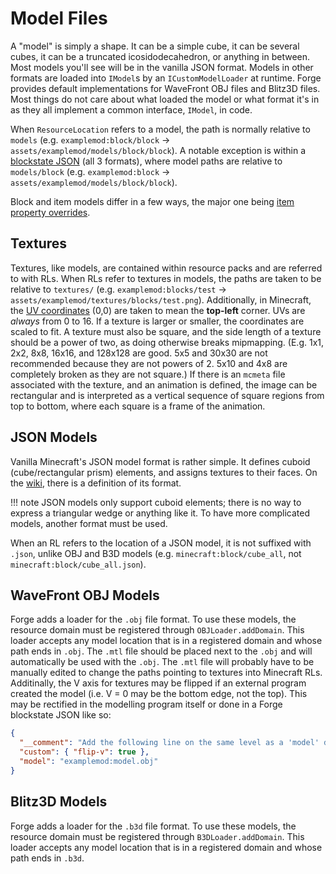 Model Files
===========

A "model" is simply a shape. It can be a simple cube, it can be several cubes, it can be a truncated icosidodecahedron, or anything in between. Most models you'll see will be in the vanilla JSON format. Models in other formats are loaded into `IModel`s by an `ICustomModelLoader` at runtime. Forge provides default implementations for WaveFront OBJ files and Blitz3D files. Most things do not care about what loaded the model or what format it's in as they all implement a common interface, `IModel`, in code.

When `ResourceLocation` refers to a model, the path is normally relative to `models` (e.g. `examplemod:block/block` → `assets/examplemod/models/block/block`). A notable exception is within a [blockstate JSON][] (all 3 formats), where model paths are relative to `models/block` (e.g. `examplemod:block` → `assets/examplemod/models/block/block`).

Block and item models differ in a few ways, the major one being [item property overrides][overrides].

Textures
--------

Textures, like models, are contained within resource packs and are referred to with RLs. When RLs refer to textures in models, the paths are taken to be relative to `textures/` (e.g. `examplemod:blocks/test` → `assets/examplemod/textures/blocks/test.png`). Additionally, in Minecraft, the [UV coordinates][UV] (0,0) are taken to mean the **top-left** corner. UVs are *always* from 0 to 16. If a texture is larger or smaller, the coordinates are scaled to fit. A texture must also be square, and the side length of a texture should be a power of two, as doing otherwise breaks mipmapping. (E.g. 1x1, 2x2, 8x8, 16x16, and 128x128 are good. 5x5 and 30x30 are not recommended because they are not powers of 2. 5x10 and 4x8 are completely broken as they are not square.) If there is an `mcmeta` file associated with the texture, and an animation is defined, the image can be rectangular and is interpreted as a vertical sequence of square regions from top to bottom, where each square is a frame of the animation.

JSON Models
-----------

Vanilla Minecraft's JSON model format is rather simple. It defines cuboid (cube/rectangular prism) elements, and assigns textures to their faces. On the [wiki][JSON model format], there is a definition of its format.

!!! note
    JSON models only support cuboid elements; there is no way to express a triangular wedge or anything like it. To have more complicated models, another format must be used.

When an RL refers to the location of a JSON model, it is not suffixed with `.json`, unlike OBJ and B3D models (e.g. `minecraft:block/cube_all`, not `minecraft:block/cube_all.json`).

WaveFront OBJ Models
--------------------

Forge adds a loader for the `.obj` file format. To use these models, the resource domain must be registered through `OBJLoader.addDomain`. This loader accepts any model location that is in a registered domain and whose path ends in `.obj`. The `.mtl` file should be placed next to the `.obj` and will automatically be used with the `.obj`. The `.mtl` file will probably have to be manually edited to change the paths pointing to textures into Minecraft RLs. Additinally, the V axis for textures may be flipped if an external program created the model (i.e. V = 0 may be the bottom edge, not the top). This may be rectified in the modelling program itself or done in a Forge blockstate JSON like so:

```json
{
  "__comment": "Add the following line on the same level as a 'model' declaration.",
  "custom": { "flip-v": true },
  "model": "examplemod:model.obj"
}
```

Blitz3D Models
--------------

Forge adds a loader for the `.b3d` file format. To use these models, the resource domain must be registered through `B3DLoader.addDomain`. This loader accepts any model location that is in a registered domain and whose path ends in `.b3d`.

[JSON model format]: http://minecraft.gamepedia.com/Model#Block_models
[overrides]: overrides.md
[blockstate JSON]: blockstates/introduction.md
[UV]: https://en.wikipedia.org/wiki/UV_mapping
